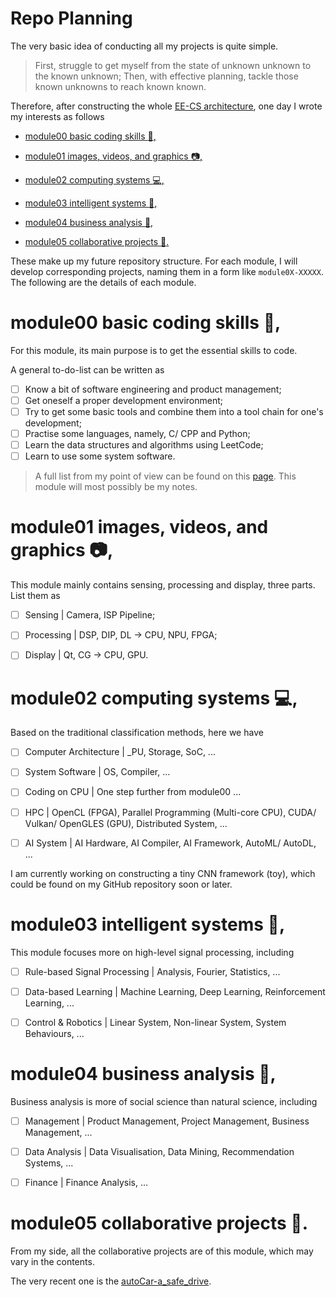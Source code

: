 # Repo Planning

The very basic idea of conducting all my projects is quite simple. 

>  First, struggle to get myself from the state of unknown unknown to the known unknown;
>  Then, with effective planning, tackle those known unknowns to reach known known. 

Therefore, after constructing the whole [EE-CS architecture](https://github.com/chancezhang1275/chancezhang1275/blob/origin/supplementaries/architecture.md), one day I wrote my interests as follows

* [module00 basic coding skills :hammer:,](#module00-basic-coding-skills-:hammer:,)

* [module01 images, videos, and graphics :camera:,](#module01-images,-videos,-and-graphics-:camera:,)

* [module02 computing systems :computer:,](#module02-computing-systems-:computer:,)

* [module03 intelligent systems :robot:,](#module03-intelligent-systems-:robot:,)

* [module04 business analysis 💸,](#module04-business-analysis-💸,)

* [module05 collaborative projects :handshake:.](#module05-collaborative-projects-:handshake:.)

These make up my future repository structure. For each module, I will develop corresponding projects, naming them in a form like `module0X-XXXXX`. The following are the details of each module.  



# module00 basic coding skills :hammer:,

For this module, its main purpose is to get the essential skills to code. 

A general to-do-list can be written as 

- [ ] Know a bit of software engineering and product management;
- [ ] Get oneself a proper development environment; 
- [ ] Try to get some basic tools and combine them into a tool chain for one's development;
- [ ] Practise some languages, namely, C/ CPP and Python; 
- [ ] Learn the data structures and algorithms using LeetCode; 
- [ ] Learn to use some system software. 

>A full list from my point of view can be found on this [page](https://github.com/chancezhang1275/chancezhang1275/blob/origin/supplementaries/coding-skills_to_do_list.md.md). This module will most possibly be my notes. 



# module01 images, videos, and graphics :camera:,

This module mainly contains sensing, processing and display, three parts. List them as 

- [ ] Sensing | Camera, ISP Pipeline;
- [ ] Processing | DSP, DIP, DL -> CPU, NPU, FPGA;
- [ ] Display | Qt, CG -> CPU, GPU.



# module02 computing systems :computer:,

Based on the traditional classification methods, here we have

- [ ] Computer Architecture | _PU, Storage, SoC, ...
- [ ] System Software | OS, Compiler, ...
- [ ] Coding on CPU | One step further from module00 ...
- [ ] HPC | OpenCL (FPGA), Parallel Programming (Multi-core CPU), CUDA/ Vulkan/ OpenGLES (GPU), Distributed System, ...
- [ ] AI System | AI Hardware, AI Compiler, AI Framework, AutoML/ AutoDL, ...



I am currently working on constructing a tiny CNN framework (toy), which could be found on my GitHub repository soon or later. 



# module03 intelligent systems :robot:,

This module focuses more on high-level signal processing, including

- [ ] Rule-based Signal Processing | Analysis, Fourier, Statistics, ...
- [ ] Data-based Learning | Machine Learning, Deep Learning, Reinforcement Learning, ...
- [ ] Control & Robotics | Linear System, Non-linear System, System Behaviours, ...



# module04 business analysis 💸,

Business analysis is more of social science than natural science, including

- [ ] Management | Product Management, Project Management, Business Management, ...

- [ ] Data Analysis | Data Visualisation, Data Mining, Recommendation Systems, ...

- [ ] Finance | Finance Analysis, ...



# module05 collaborative projects :handshake:.

From my side, all the collaborative projects are of this module, which may vary in the contents. 

The very recent one is the [autoCar-a_safe_drive](https://github.com/chancezhang1275/autoCar-a_safe_drive). 
